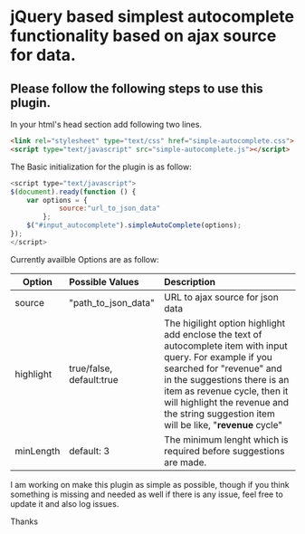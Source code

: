 jQuery based simplest autocomplete functionality based on ajax source for data.
=
Please follow the following steps to use this plugin.
----------
In your html's head section add following two lines.
```html
<link rel="stylesheet" type="text/css" href="simple-autocomplete.css">
<script type="text/javascript" src="simple-autocomplete.js"></script>
```
The Basic initialization for the plugin is as follow:
```javascript
<script type="text/javascript">
$(document).ready(function () {
	var options = {
			source:"url_to_json_data"
		};
	$("#input_autocomplete").simpleAutoComplete(options);
});	
</script>
```

Currently availble Options are as follow:

| Option        | Possible Values | Description
| ------------- |:-------------   |:-------------
| source        | "path_to_json_data" | URL to ajax source for json data
| highlight      | true/false, default:true     | The higilight option highlight add enclose the text of autocomplete item with input query. For example if you searched for "revenue" and in the suggestions there is an item as revenue cycle, then it will highlight the revenue and the string suggestion item will be like, "<strong>revenue</strong> cycle"
| minLength        | default: 3 | The minimum lenght which is required before suggestions are made.


I am working on make this plugin as simple as possible, though if you think something is missing and needed as well if there is any issue, feel free to update it and also log issues.

Thanks